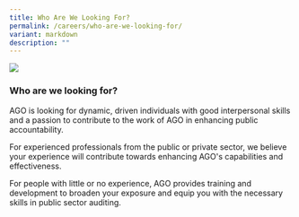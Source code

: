 ```yaml
---
title: Who Are We Looking For?
permalink: /careers/who-are-we-looking-for/
variant: markdown
description: ""
---
```

![](/images/Who%20are%20we%20looking%20for.png)

### Who are we looking for? 

AGO is looking for dynamic, driven individuals with good interpersonal skills and a passion to contribute to the work of AGO in enhancing public accountability.

For experienced professionals from the public or private sector, we believe your experience will contribute towards enhancing AGO's capabilities and effectiveness.

For people with little or no experience, AGO provides training and development to broaden your exposure and equip you with the necessary skills in public sector auditing.